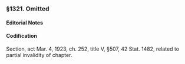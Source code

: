 ### §1321. Omitted ###

#### **Editorial Notes** ####

#### Codification ####

Section, act Mar. 4, 1923, ch. 252, title V, §507, 42 Stat. 1482, related to partial invalidity of chapter.